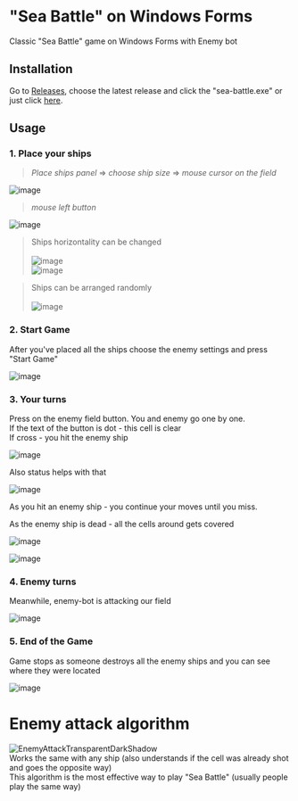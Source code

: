 # "Sea Battle" on Windows Forms
Classic "Sea Battle" game on Windows Forms with Enemy bot

## Installation
Go to <a href="https://github.com/malandrii/sea-battle-game-winforms/releases">Releases</a>, choose the latest release and click the "sea-battle.exe" or
just click <a href="https://github.com/malandrii/sea-battle-game-winforms/releases/download/v1.3/sea-battle.exe">here</a>.

## Usage
### 1. Place your ships
> *Place ships panel* => *choose ship size* => *mouse cursor on the field*

![image](https://user-images.githubusercontent.com/111363234/205208661-8c191fac-0f5f-4828-b15f-07611fa2db8e.png)

> *mouse left button*

![image](https://user-images.githubusercontent.com/111363234/205208823-f3327c16-c121-4d5b-8182-6a796878feaf.png)

> Ships horizontality can be changed <br /> <br />
![image](https://user-images.githubusercontent.com/111363234/205208967-d10b8f29-e66f-4c9a-8147-33f61f01f185.png) <br />
![image](https://user-images.githubusercontent.com/111363234/205208984-6e86da1c-7458-46c1-91e2-e99007d69d18.png) <br />

> Ships can be arranged randomly <br /> <br />
![image](https://user-images.githubusercontent.com/111363234/205209269-c927bd74-653e-4f27-93c8-a8092d3621d5.png)

### 2. Start Game
After you've placed all the ships choose the enemy settings and press "Start Game"

![image](https://user-images.githubusercontent.com/111363234/205209496-fa32a483-32c4-4cb7-8076-79a4ef576701.png)

### 3. Your turns
Press on the enemy field button. You and enemy go one by one. <br />
If the text of the button is dot - this cell is clear <br />
If cross - you hit the enemy ship

![image](https://user-images.githubusercontent.com/111363234/205210176-bdb95f8f-42e8-4a2d-93dd-af9b8d8bfff8.png)

Also status helps with that

![image](https://user-images.githubusercontent.com/111363234/205210209-139caa90-2075-4448-ad82-0b44f22a760d.png)

As you hit an enemy ship - you continue your moves until you miss.

As the enemy ship is dead - all the cells around gets covered

![image](https://user-images.githubusercontent.com/111363234/205210360-96f9751d-58a8-4a10-b747-39ba5ceb3ed9.png)

![image](https://user-images.githubusercontent.com/111363234/205210376-eadcc339-4027-41f0-86ab-5496235c537f.png)

### 4. Enemy turns
Meanwhile, enemy-bot is attacking our field

![image](https://user-images.githubusercontent.com/111363234/205210557-3b03fdf9-acb7-4d98-900c-45030238bc0b.png)

### 5. End of the Game
Game stops as someone destroys all the enemy ships and you can see where they were located

![image](https://user-images.githubusercontent.com/111363234/205210651-2c50fc15-1bff-4c64-b8bf-a57bfaf3fc66.png)




# Enemy attack algorithm

![EnemyAttackTransparentDarkShadow](https://user-images.githubusercontent.com/111363234/205208423-ea1800c2-4437-42e5-936c-216f3fc9a110.png) <br />
Works the same with any ship (also understands if the cell was already shot and goes the opposite way) <br />
This algorithm is the most effective way to play "Sea Battle" (usually people play the same way) <br />
